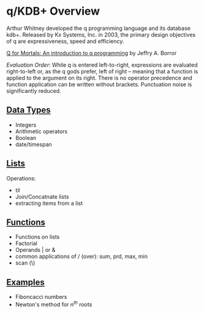 # q/KDB+ Overview
Arthur Whitney developed the q programming language and its database kdb+. Released by Kx Systems, Inc. in 2003, the primary design objectives of q are expressiveness, speed and efficiency.

[Q for Mortals: An introduction to q programming](https://code.kx.com/q4m3/) by Jeffry A. Borror

*Evaluation Order*:  While q is entered left-to-right, expressions are evaluated right-to-left or, as the q gods prefer, left of right – meaning that a function is applied to the argument on its right. There is no operator precedence and function application can be written without brackets. Punctuation noise is significantly reduced.

## [Data Types](data_types.md)

* Integers
* Arithmetic operators
* Boolean
* date/timespan

## [Lists](lists.md)
Operations:
* til
* Join/Concatnate lists
* extracting items from a list

## [Functions](functions.md)
* Functions on lists
* Factorial
* Operands | or &
* common applications of / (over): sum, prd, max, min
* scan (\\)

## [Examples](examples.md)
* Fiboncacci numbers
* Newton's method for $n^{th}$ roots
